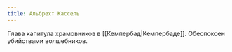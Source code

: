 ```yaml
---
title: Альбрехт Кассель
---
```

Глава капитула храмовников в [[Кемпербад|Кемпербаде]]. Обеспокоен убийствами волшебников.